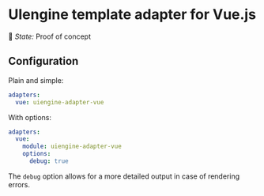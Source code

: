 # UIengine template adapter for Vue.js

🚦 *State:* Proof of concept

## Configuration

Plain and simple:

```yaml
adapters:
  vue: uiengine-adapter-vue
```

With options:

```yaml
adapters:
  vue:
    module: uiengine-adapter-vue
    options:
      debug: true
```

The `debug` option allows for a more detailed output in case of rendering errors.
